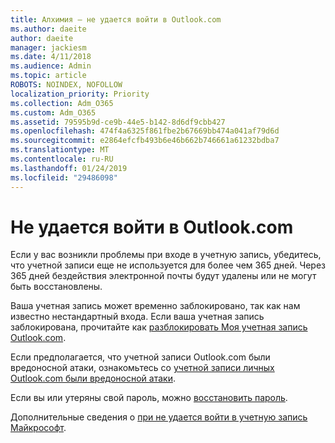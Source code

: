 ```yaml
---
title: Алхимия — не удается войти в Outlook.com
ms.author: daeite
author: daeite
manager: jackiesm
ms.date: 4/11/2018
ms.audience: Admin
ms.topic: article
ROBOTS: NOINDEX, NOFOLLOW
localization_priority: Priority
ms.collection: Adm_O365
ms.custom: Adm_O365
ms.assetid: 79595b9d-ce9b-44e5-b142-8d6df9cbb427
ms.openlocfilehash: 474f4a6325f861fbe2b67669bb474a041af79d6d
ms.sourcegitcommit: e2864efcfb493b6e46b662b746661a61232bdba7
ms.translationtype: MT
ms.contentlocale: ru-RU
ms.lasthandoff: 01/24/2019
ms.locfileid: "29486098"
---
```

# <a name="cant-sign-in-to-outlookcom"></a>Не удается войти в Outlook.com

Если у вас возникли проблемы при входе в учетную запись, убедитесь, что учетной записи еще не используется для более чем 365 дней. Через 365 дней бездействия электронной почты будут удалены или не могут быть восстановлены.
  
Ваша учетная запись может временно заблокировано, так как нам известно нестандартный входа. Если ваша учетная запись заблокирована, прочитайте как [разблокировать Моя учетная запись Outlook.com](https://support.office.com/article/f4ad2701-d166-4d8b-8a6a-9af2a1f8a4c4.aspx). 
  
Если предполагается, что учетной записи Outlook.com были вредоносной атаки, ознакомьтесь со [учетной записи личных Outlook.com были вредоносной атаки](https://support.office.com/article/35993ac5-ac2f-494e-aacb-5232dda453d8.aspx).
  
Если вы или утеряны свой пароль, можно [восстановить пароль](https://go.microsoft.com/fwlink/p/?LinkID=242804).
  
Дополнительные сведения о [при не удается войти в учетную запись Майкрософт](https://go.microsoft.com/fwlink/p/?linkid=837479).
  

